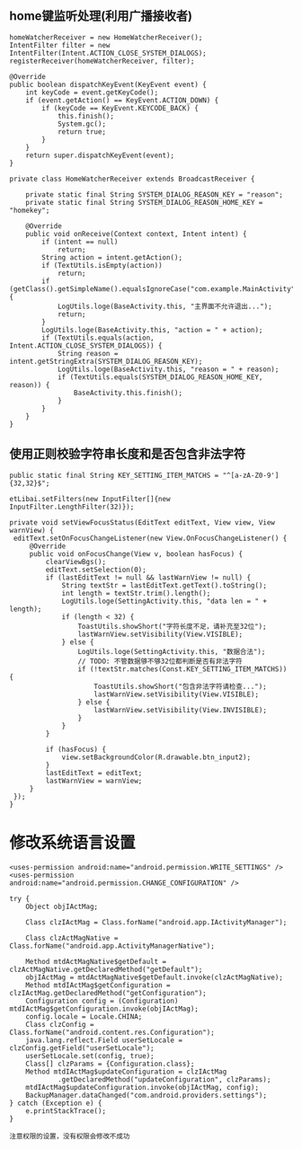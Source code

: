 ## home键监听处理(利用广播接收者)
    homeWatcherReceiver = new HomeWatcherReceiver();
    IntentFilter filter = new IntentFilter(Intent.ACTION_CLOSE_SYSTEM_DIALOGS);
    registerReceiver(homeWatcherReceiver, filter);
    
    @Override
    public boolean dispatchKeyEvent(KeyEvent event) {
        int keyCode = event.getKeyCode();
        if (event.getAction() == KeyEvent.ACTION_DOWN) {
            if (keyCode == KeyEvent.KEYCODE_BACK) {
                this.finish();
                System.gc();
                return true;
            }
        }
        return super.dispatchKeyEvent(event);
    }
    
    private class HomeWatcherReceiver extends BroadcastReceiver {
    
        private static final String SYSTEM_DIALOG_REASON_KEY = "reason";
        private static final String SYSTEM_DIALOG_REASON_HOME_KEY = "homekey";
    
        @Override
        public void onReceive(Context context, Intent intent) {
            if (intent == null)
                return;
            String action = intent.getAction();
            if (TextUtils.isEmpty(action))
                return;
            if (getClass().getSimpleName().equalsIgnoreCase("com.example.MainActivity")) {
                LogUtils.loge(BaseActivity.this, "主界面不允许退出...");
                return;
            }
            LogUtils.loge(BaseActivity.this, "action = " + action);
            if (TextUtils.equals(action, Intent.ACTION_CLOSE_SYSTEM_DIALOGS)) {
                String reason = intent.getStringExtra(SYSTEM_DIALOG_REASON_KEY);
                LogUtils.loge(BaseActivity.this, "reason = " + reason);
                if (TextUtils.equals(SYSTEM_DIALOG_REASON_HOME_KEY, reason)) {
                    BaseActivity.this.finish();
                }
            }
        }
    }
    
## 使用正则校验字符串长度和是否包含非法字符

    public static final String KEY_SETTING_ITEM_MATCHS = "^[a-zA-Z0-9']{32,32}$";
    
    etLibai.setFilters(new InputFilter[]{new InputFilter.LengthFilter(32)});
    
    private void setViewFocusStatus(EditText editText, View view, View warnView) {
     editText.setOnFocusChangeListener(new View.OnFocusChangeListener() {
         @Override
         public void onFocusChange(View v, boolean hasFocus) {
             clearViewBgs();
             editText.setSelection(0);
             if (lastEditText != null && lastWarnView != null) {
                 String textStr = lastEditText.getText().toString();
                 int length = textStr.trim().length();
                 LogUtils.loge(SettingActivity.this, "data len = " + length);
                 if (length < 32) {
                     ToastUtils.showShort("字符长度不足，请补充至32位");
                     lastWarnView.setVisibility(View.VISIBLE);
                 } else {
                     LogUtils.loge(SettingActivity.this, "数据合法");
                     // TODO: 不管数据够不够32位都判断是否有非法字符
                     if (!textStr.matches(Const.KEY_SETTING_ITEM_MATCHS)) {
                         ToastUtils.showShort("包含非法字符请检查...");
                         lastWarnView.setVisibility(View.VISIBLE);
                     } else {
                         lastWarnView.setVisibility(View.INVISIBLE);
                     }
                 }
             }
    
             if (hasFocus) {
                 view.setBackgroundColor(R.drawable.btn_input2);
             }
             lastEditText = editText;
             lastWarnView = warnView;
         }
     });
    }
    
# 修改系统语言设置

    <uses-permission android:name="android.permission.WRITE_SETTINGS" />
    <uses-permission android:name="android.permission.CHANGE_CONFIGURATION" />
    
    try {
        Object objIActMag;
    
        Class clzIActMag = Class.forName("android.app.IActivityManager");
    
        Class clzActMagNative = Class.forName("android.app.ActivityManagerNative");
    
        Method mtdActMagNative$getDefault = clzActMagNative.getDeclaredMethod("getDefault");
        objIActMag = mtdActMagNative$getDefault.invoke(clzActMagNative);
        Method mtdIActMag$getConfiguration = clzIActMag.getDeclaredMethod("getConfiguration");
        Configuration config = (Configuration) mtdIActMag$getConfiguration.invoke(objIActMag);
        config.locale = Locale.CHINA;
        Class clzConfig = Class.forName("android.content.res.Configuration");
        java.lang.reflect.Field userSetLocale = clzConfig.getField("userSetLocale");
        userSetLocale.set(config, true);
        Class[] clzParams = {Configuration.class};
        Method mtdIActMag$updateConfiguration = clzIActMag
                .getDeclaredMethod("updateConfiguration", clzParams);
        mtdIActMag$updateConfiguration.invoke(objIActMag, config);
        BackupManager.dataChanged("com.android.providers.settings");
    } catch (Exception e) {
        e.printStackTrace();
    }
    
    注意权限的设置，没有权限会修改不成功 